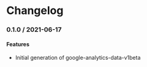 # Changelog

### 0.1.0 / 2021-06-17

#### Features

* Initial generation of google-analytics-data-v1beta
